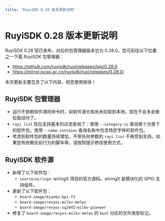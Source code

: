 ```yaml
---
title: 'RuyiSDK 0.28 版本更新说明'
---
```


# RuyiSDK 0.28 版本更新说明

RuyiSDK 0.28 现已发布，对应的包管理器版本也为 0.28.0。您可前往以下位置之一下载 RuyiSDK 包管理器：

* https://github.com/ruyisdk/ruyi/releases/tag/0.28.0
* https://mirror.iscas.ac.cn/ruyisdk/ruyi/releases/0.28.0/

本次更新主要包含了以下内容，祝您使用愉快！

## RuyiSDK 包管理器

* 运行不依赖软件源的命令时，如软件源仓库尚未拉取到本地，现在不会多余做拉取动作了。
* `ruyi list` 现在支持基本的过滤查询了：使用 `--category-is` 查询某个分类下的软件包，使用 `--name-contains` 查询名称中包含特定字样的软件包。
* 考虑到软件包的数量持续增加，不带任何参数的 `ruyi list` 不再受到支持。如果您有依赖先前行为的脚本等，请按照提示修改使用方式。

## RuyiSDK 软件源

* 新增了以下软件包：
    * `source/wiringx`: wiringX 项目的官方源码。wiringX 是模块化的 GPIO 支持组件。
* 更新了以下软件包：
    * `board-image/bianbu-bpi-f3`
    * `board-image/revyos-milkv-meles`
    * `board-image/revyos-sg2042-milkv-pioneer`
* 修复了 `board-image/revyos-milkv-meles` 的 `boot` 分区的文件类型标记。
